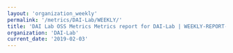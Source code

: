 ```yaml
---
layout: 'organization_weekly'
permalink: '/metrics/DAI-Lab/WEEKLY/'
title: 'DAI Lab OSS Metrics Metrics report for DAI-Lab | WEEKLY-REPORT-2019-02-03'
organization: 'DAI-Lab'
current_date: '2019-02-03'
---
```

